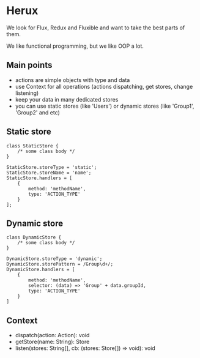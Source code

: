 Herux
=====
We look for Flux, Redux and Fluxible and want to take the best parts of them.

We like functional programming, but we like OOP a lot.

Main points
-----------
* actions are simple objects with type and data
* use Context for all operations (actions dispatching, get stores, change listening)
* keep your data in many dedicated stores
* you can use static stores (like 'Users') or dynamic stores (like 'Group1', 'Group2' and etc)

Static store
------------
```
class StaticStore {
    /* some class body */
}

StaticStore.storeType = 'static';
StaticStore.storeName = 'name';
StaticStore.handlers = [
    {
        method: 'methodName',
        type: 'ACTION_TYPE'
    }
];
```

Dynamic store
-------------
```
class DynamicStore {
    /* some class body */
}

DynamicStore.storeType = 'dynamic';
DynamicStore.storePattern = /Group\d+/;
DynamicStore.handlers = [
    {
        method: 'methodName',
        selector: (data) => 'Group' + data.groupId,
        type: 'ACTION_TYPE'
    }
]
```

Context
-------
* dispatch(action: Action): void
* getStore(name: String): Store
* listen(stores: String[], cb: (stores: Store[]) => void): void


